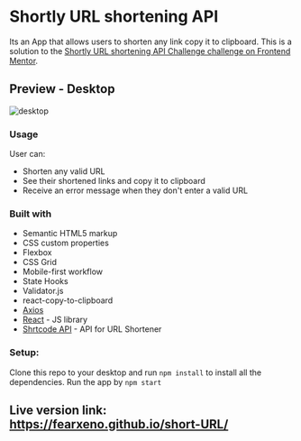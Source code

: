 # Shortly URL shortening API
Its an App that allows users to shorten any link copy it to clipboard.
This is a solution to the [Shortly URL shortening API Challenge challenge on Frontend Mentor](https://www.frontendmentor.io/challenges/url-shortening-api-landing-page-2ce3ob-G).

## Preview - Desktop

![desktop](https://user-images.githubusercontent.com/100607729/174495325-c1d59972-a07d-48ee-a4ea-2bc90316f856.png)


### Usage 
User can:
- Shorten any valid URL
- See their shortened links and copy it to clipboard
- Receive an error message when they don't enter a valid URL

### Built with

- Semantic HTML5 markup
- CSS custom properties
- Flexbox
- CSS Grid
- Mobile-first workflow
- State Hooks
- Validator.js
- react-copy-to-clipboard
- [Axios](https://axios-http.com/)
- [React](https://reactjs.org/) - JS library
- [Shrtcode API](https://shrtco.de/docs/) - API for URL Shortener

### Setup:
Clone this repo to your desktop and run `npm install` to install all the dependencies. Run the app by `npm start`

## Live version link: https://fearxeno.github.io/short-URL/

